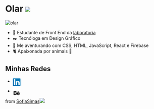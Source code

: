 # Olar <img src='https://media.giphy.com/media/ckYsJ8xsx1sxoACr3f/giphy.gif' width='60'>

![olar](https://media.giphy.com/media/55SfA4BxofRBe/giphy.gif)


- 🔭 Estudante de Front End da [laboratoria](https://www.laboratoria.la/br)
- ✒️ Tecnóloga em Design Gráfico
- 📖 Me aventurando com CSS, HTML, JavaScript, React e Firebase
- 🐈 Apaixonada por animais 🖤

## Minhas Redes

- <a href="https://www.linkedin.com/in/sofiasimas/">
  <img align="left" alt="Sofia Simas | Linkedin" width="24px" src="https://raw.githubusercontent.com/SofiaSimas/SofiaSimas/master/img/linkedin.svg" />
</a>

- <a href="https://www.behance.net/sofiasimas/">
  <img align="left" alt="Sofia Simas | Behance" width="24px" src="https://raw.githubusercontent.com/SofiaSimas/SofiaSimas/master/img/behance.svg" />
</a>


from [SofiaSimas](https://github.com/SofiaSimas)<img src='https://media.giphy.com/media/12PXNbcHW8C9Bm/giphy.gif' width='40'>
